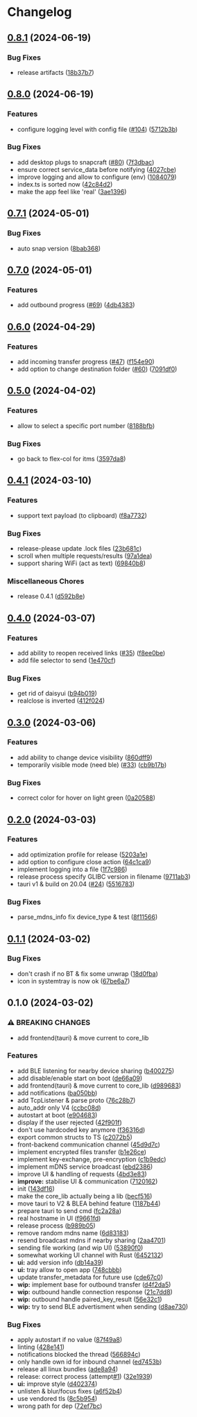 # Changelog

## [0.8.1](https://github.com/Martichou/rquickshare/compare/v0.8.0...v0.8.1) (2024-06-19)


### Bug Fixes

* release artifacts ([18b37b7](https://github.com/Martichou/rquickshare/commit/18b37b7b48389ef24272813230c8b1c111d6c09e))

## [0.8.0](https://github.com/Martichou/rquickshare/compare/v0.7.1...v0.8.0) (2024-06-19)


### Features

* configure logging level with config file ([#104](https://github.com/Martichou/rquickshare/issues/104)) ([5712b3b](https://github.com/Martichou/rquickshare/commit/5712b3b7acc12030c105d93e56b51da4cbf00dbd))


### Bug Fixes

* add desktop plugs to snapcraft ([#80](https://github.com/Martichou/rquickshare/issues/80)) ([7f3dbac](https://github.com/Martichou/rquickshare/commit/7f3dbaca8d3a7a5d8625a06cdab26650c323a0c2))
* ensure correct service_data before notifying ([4027cbe](https://github.com/Martichou/rquickshare/commit/4027cbec12341ba6c4aa3ba54439266a48db069f))
* improve logging and allow to configure (env) ([1084079](https://github.com/Martichou/rquickshare/commit/10840791ec3dc4224112795771633b48202da470))
* index.ts is sorted now ([42c84d2](https://github.com/Martichou/rquickshare/commit/42c84d2675c158a3537a67d05928df1b7dc27a8b))
* make the app feel like 'real' ([3ae1396](https://github.com/Martichou/rquickshare/commit/3ae1396f05cd9e97e3775adc46b9c2b204ff2104))

## [0.7.1](https://github.com/Martichou/rquickshare/compare/v0.7.0...v0.7.1) (2024-05-01)


### Bug Fixes

* auto snap version ([8bab368](https://github.com/Martichou/rquickshare/commit/8bab368660acba9e39c5ddfba7120db15ee4024b))

## [0.7.0](https://github.com/Martichou/rquickshare/compare/v0.6.0...v0.7.0) (2024-05-01)


### Features

* add outbound progress ([#69](https://github.com/Martichou/rquickshare/issues/69)) ([4db4383](https://github.com/Martichou/rquickshare/commit/4db43835c5557077bcb60b91d3a9f2da2245b5db))

## [0.6.0](https://github.com/Martichou/rquickshare/compare/v0.5.0...v0.6.0) (2024-04-29)


### Features

* add incoming transfer progress ([#47](https://github.com/Martichou/rquickshare/issues/47)) ([f154e90](https://github.com/Martichou/rquickshare/commit/f154e9099ad720101b9d100e52bf9dd3ca87af1a))
* add option to change destination folder ([#60](https://github.com/Martichou/rquickshare/issues/60)) ([7091df0](https://github.com/Martichou/rquickshare/commit/7091df078c3dfe4424dc9217dbdfb15d10a29a6b))

## [0.5.0](https://github.com/Martichou/rquickshare/compare/v0.4.1...v0.5.0) (2024-04-02)


### Features

* allow to select a specific port number ([8188bfb](https://github.com/Martichou/rquickshare/commit/8188bfb0569707e8964ecf2490186b0da908e126))


### Bug Fixes

* go back to flex-col for itms ([3597da8](https://github.com/Martichou/rquickshare/commit/3597da86e16dd58e2f608112dc44ccd71aef061d))

## [0.4.1](https://github.com/Martichou/rquickshare/compare/v0.4.0...v0.4.1) (2024-03-10)


### Features

* support text payload (to clipboard) ([f8a7732](https://github.com/Martichou/rquickshare/commit/f8a7732fdc96e3a8cdc3e5f5becc1a1f932c68f4))


### Bug Fixes

* release-please update .lock files ([23b681c](https://github.com/Martichou/rquickshare/commit/23b681c0b0a817b7ac0eea43013e81d3fc3941f9))
* scroll when multiple requests/results ([97a1dea](https://github.com/Martichou/rquickshare/commit/97a1dea229bfb2c227a70cdcb842a7d1e8f65321))
* support sharing WiFi (act as text) ([69840b8](https://github.com/Martichou/rquickshare/commit/69840b8299ab9113e55a60f1114918ef31e8cef7))


### Miscellaneous Chores

* release 0.4.1 ([d592b8e](https://github.com/Martichou/rquickshare/commit/d592b8e56718276fbcaf398409f04bfde6c8a168))

## [0.4.0](https://github.com/Martichou/rquickshare/compare/v0.3.0...v0.4.0) (2024-03-07)


### Features

* add ability to reopen received links ([#35](https://github.com/Martichou/rquickshare/issues/35)) ([f8ee0be](https://github.com/Martichou/rquickshare/commit/f8ee0befe98294ea2a6701f5e0fb408e7e4aca1c))
* add file selector to send ([1e470cf](https://github.com/Martichou/rquickshare/commit/1e470cf70b5990c09cea346393bb1eecfaf2d997))


### Bug Fixes

* get rid of daisyui ([b94b019](https://github.com/Martichou/rquickshare/commit/b94b01970130534f0492f6cf5b65ca4a3474484b))
* realclose is inverted ([412f024](https://github.com/Martichou/rquickshare/commit/412f024c86deb80e6821f4b8402be42a4839dd54))

## [0.3.0](https://github.com/Martichou/rquickshare/compare/v0.2.0...v0.3.0) (2024-03-06)


### Features

* add ability to change device visibility ([860dff9](https://github.com/Martichou/rquickshare/commit/860dff9ec969445230e735198a4f59b4d1fb61de))
* temporarily visible mode (need ble) ([#33](https://github.com/Martichou/rquickshare/issues/33)) ([cb9b17b](https://github.com/Martichou/rquickshare/commit/cb9b17bb9f61afa716a7614e9899680bb731f79e))


### Bug Fixes

* correct color for hover on light green ([0a20588](https://github.com/Martichou/rquickshare/commit/0a20588fc673ee9e7b23da02efb5665a0374e051))

## [0.2.0](https://github.com/Martichou/rquickshare/compare/v0.1.1...v0.2.0) (2024-03-03)


### Features

* add optimization profile for release ([5203a1e](https://github.com/Martichou/rquickshare/commit/5203a1eb81965cedaf3d39850487e2bcfca41d90))
* add option to configure close action ([64c1ca9](https://github.com/Martichou/rquickshare/commit/64c1ca963a73bf0fb23561528b0ba1292c0d541b))
* implement logging into a file ([1f7c986](https://github.com/Martichou/rquickshare/commit/1f7c98668968d9c96be3c8e3ba12b4e207ff5d13))
* release process specify GLIBC version in filename ([9711ab3](https://github.com/Martichou/rquickshare/commit/9711ab30e195719df0c026657ba736b067a7db1a))
* tauri v1 & build on 20.04 ([#24](https://github.com/Martichou/rquickshare/issues/24)) ([5516783](https://github.com/Martichou/rquickshare/commit/55167836a962daef3b384ad3f32014c0511f113a))


### Bug Fixes

* parse_mdns_info fix device_type & test ([8f11566](https://github.com/Martichou/rquickshare/commit/8f115667a68bb33ad7fa916d365105022598ebc8))

## [0.1.1](https://github.com/Martichou/rquickshare/compare/v0.1.0...v0.1.1) (2024-03-02)


### Bug Fixes

* don't crash if no BT & fix some unwrap ([18d0fba](https://github.com/Martichou/rquickshare/commit/18d0fbaafc246a94b266faaa476b860f1c9ac653))
* icon in systemtray is now ok ([67be6a7](https://github.com/Martichou/rquickshare/commit/67be6a7a6ad0154215413b751435bb426a795bd1))

## 0.1.0 (2024-03-02)


### ⚠ BREAKING CHANGES

* add frontend(tauri) & move current to core_lib

### Features

* add BLE listening for nearby device sharing ([b400275](https://github.com/Martichou/rquickshare/commit/b40027548238d146b3d64c7cb3421c58c25d4a79))
* add disable/enable start on boot ([de66a09](https://github.com/Martichou/rquickshare/commit/de66a099eb38681c810c1433cb448b364ad0c9d7))
* add frontend(tauri) & move current to core_lib ([d989683](https://github.com/Martichou/rquickshare/commit/d9896837d9c00c687deb66663cd9a7ed264574ac))
* add notifications ([ba050bb](https://github.com/Martichou/rquickshare/commit/ba050bb2a9737f69e1297cd70ec5280c7deff43b))
* add TcpListener & parse proto ([76c28b7](https://github.com/Martichou/rquickshare/commit/76c28b7e4eb918e4974d29165d1a91a91941a560))
* auto_addr only V4 ([ccbc08d](https://github.com/Martichou/rquickshare/commit/ccbc08db5144008921bdc7de8088722d9e2b05f3))
* autostart at boot ([e904683](https://github.com/Martichou/rquickshare/commit/e90468311f10f95ed01ff72b98977d533dc454ee))
* display if the user rejected ([42f901f](https://github.com/Martichou/rquickshare/commit/42f901fd525b5dab1d54cefcb8467972409313c6))
* don't use hardcoded key anymore ([f36316d](https://github.com/Martichou/rquickshare/commit/f36316d230e4991dbe7275fec50697e346e70ccf))
* export common structs to TS ([c2072b5](https://github.com/Martichou/rquickshare/commit/c2072b5260938317128c022fe8ac9ac687ea8eaf))
* front-backend communication channel ([45d9d7c](https://github.com/Martichou/rquickshare/commit/45d9d7c61761e40114a6e96b4f6bc6069fc1487f))
* implement encrypted files transfer ([b1e26ce](https://github.com/Martichou/rquickshare/commit/b1e26ce688a6b203ab66f67aaabf6fe1c6b46591))
* implement key-exchange, pre-encryption ([c1b9edc](https://github.com/Martichou/rquickshare/commit/c1b9edcc8aeb28219335cab72186c4419d8d2f66))
* implement mDNS service broadcast ([ebd2386](https://github.com/Martichou/rquickshare/commit/ebd23866930cd99f5a0e865f24c34760a4a228b5))
* improve UI & handling of requests ([4bd3e83](https://github.com/Martichou/rquickshare/commit/4bd3e832cca133dbe0f6193ffcd9b0b7be42cff2))
* **improve:** stabilise UI & communication ([7120162](https://github.com/Martichou/rquickshare/commit/712016280a33542774458cf25ae8666db803e1dd))
* init ([143df16](https://github.com/Martichou/rquickshare/commit/143df16153c6ddcd03876aa24f1f57cff714c288))
* make the core_lib actually being a lib ([becf516](https://github.com/Martichou/rquickshare/commit/becf5164e8f5a47e8bb22617ab947cf85c0e1fac))
* move tauri to V2 & BLEA behind feature ([1187b44](https://github.com/Martichou/rquickshare/commit/1187b447336ba0446264c53fb1e86f61d3e45c35))
* prepare tauri to send cmd ([fc2a28a](https://github.com/Martichou/rquickshare/commit/fc2a28a493ada7e9ffe1611bdcb960a727ea1764))
* real hostname in UI ([f9661fd](https://github.com/Martichou/rquickshare/commit/f9661fd52443413e041a6b5a5c3183cc10a7bcbb))
* release process ([b989b05](https://github.com/Martichou/rquickshare/commit/b989b05e6151d618d77b8e6379518eb55f9c1b1a))
* remove random mdns name ([6d83183](https://github.com/Martichou/rquickshare/commit/6d83183c0bb3df3f70276d2d6ad72b3820541a8c))
* resend broadcast mdns if nearby sharing ([2aa4701](https://github.com/Martichou/rquickshare/commit/2aa4701dd3d3ae447f1035ede0dbf0b56e777b63))
* sending file working (and wip UI) ([53890f0](https://github.com/Martichou/rquickshare/commit/53890f08dde4261f1775f925ee6a3084fbe76eae))
* somewhat working UI channel with Rust ([6452132](https://github.com/Martichou/rquickshare/commit/6452132c976d0f02574855953a2f1b3431a5c28d))
* **ui:** add version info ([db14a39](https://github.com/Martichou/rquickshare/commit/db14a396c127dc793d98a966e5f34b96460c15b9))
* **ui:** tray allow to open app ([748cbbb](https://github.com/Martichou/rquickshare/commit/748cbbbccf165b4429c49fd5ee88f4e86405c11a))
* update transfer_metadata for future use ([cde67c0](https://github.com/Martichou/rquickshare/commit/cde67c04a55c4f06c5c3aaa65ff87810b56f39af))
* **wip:** implement base for outbound transfer ([d4f2da5](https://github.com/Martichou/rquickshare/commit/d4f2da5842033d893d62b9b1a54fbc979a640b16))
* **wip:** outbound handle connection response ([21c7dd8](https://github.com/Martichou/rquickshare/commit/21c7dd8e7e6b5075fc155f824918a1892d3a92a4))
* **wip:** outbound handle paired_key_result ([56e32c1](https://github.com/Martichou/rquickshare/commit/56e32c15a0fcf71eb821dca70960d9a64539a4a7))
* **wip:** try to send BLE advertisment when sending ([d8ae730](https://github.com/Martichou/rquickshare/commit/d8ae730ed09df3d28b5870e63c8a42423780d310))


### Bug Fixes

* apply autostart if no value ([87f49a8](https://github.com/Martichou/rquickshare/commit/87f49a854ae486cbdf9918c387ec95dfc3fade8c))
* linting ([428e141](https://github.com/Martichou/rquickshare/commit/428e141895ae687bd6e8befe30a2bfebe761dfb4))
* notifications blocked the thread ([566894c](https://github.com/Martichou/rquickshare/commit/566894c2fd754e4e586d091ef4a8b602528753e5))
* only handle own id for inbound channel ([ed7453b](https://github.com/Martichou/rquickshare/commit/ed7453baae966284afcc92d55b3f39c36a1bcacc))
* release all linux bundles ([ade8a94](https://github.com/Martichou/rquickshare/commit/ade8a94164b27087abaebddff59c162b5d87f0c6))
* release: correct process (attempt[#1](https://github.com/Martichou/rquickshare/issues/1)) ([32e1939](https://github.com/Martichou/rquickshare/commit/32e19392763084111ec67ee25f8ab4dec85e8181))
* **ui:** improve style ([d402374](https://github.com/Martichou/rquickshare/commit/d40237413239ba07f3aee4b66deaedc42640bc7c))
* unlisten & blur/focus fixes ([a6f52b4](https://github.com/Martichou/rquickshare/commit/a6f52b41468b3f448d4f234fa34b3c57b92f59ef))
* use vendored tls ([8c5b954](https://github.com/Martichou/rquickshare/commit/8c5b954645c996a7d2fdc2457ae257cd88cab464))
* wrong path for dep ([72ef7bc](https://github.com/Martichou/rquickshare/commit/72ef7bc26ba7c1c1ad017a232e9f4a3bd25fe8c5))

